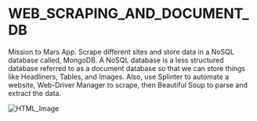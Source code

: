 # WEB_SCRAPING_AND_DOCUMENT_DB
Mission to Mars App. Scrape different sites and store data in a NoSQL database called, MongoDB. A NoSQL database is a less structured database referred to as a document database so that we can store things like Headliners, Tables, and Images. Also, use Splinter to automate a website, Web-Driver Manager to scrape, then Beautiful Soup to parse and extract the data.

![HTML_Image](https://user-images.githubusercontent.com/82008319/146647687-53cd1b28-4475-4d10-8b6b-c32e66e4c82e.jpg)
